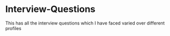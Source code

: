 # Interview-Questions
This has all the interview questions which I have faced varied over different profiles 
